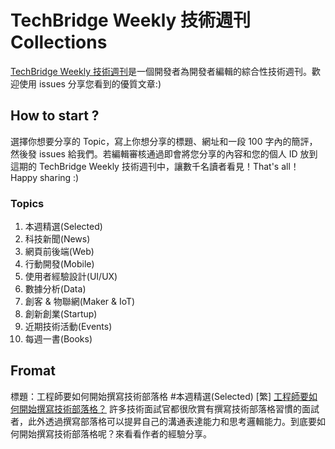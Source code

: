 # TechBridge Weekly 技術週刊 Collections
[TechBridge Weekly 技術週刊](http://weekly.techbridge.cc/)是一個開發者為開發者編輯的綜合性技術週刊。歡迎使用 issues 分享您看到的優質文章:)

## How to start ?
選擇你想要分享的 Topic，寫上你想分享的標題、網址和一段 100 字內的簡評，然後發 issues 給我們。若編輯審核通過即會將您分享的內容和您的個人 ID 放到這期的 TechBridge Weekly 技術週刊中，讓數千名讀者看見！That's all！Happy sharing :)

### Topics
1. 本週精選(Selected)
2. 科技新聞(News)
3. 網頁前後端(Web)
4. 行動開發(Mobile)
5. 使用者經驗設計(UI/UX)
6. 數據分析(Data)
7. 創客 & 物聯網(Maker & IoT)
8. 創新創業(Startup)
9. 近期技術活動(Events)
10. 每週一書(Books)

## Fromat
標題：工程師要如何開始撰寫技術部落格 #本週精選(Selected)
[繁] [工程師要如何開始撰寫技術部落格？](https://devdactic.com/start-development-blog/) 
許多技術面試官都很欣賞有撰寫技術部落格習慣的面試者，此外透過撰寫部落格可以提昇自己的溝通表達能力和思考邏輯能力。到底要如何開始撰寫技術部落格呢？來看看作者的經驗分享。

